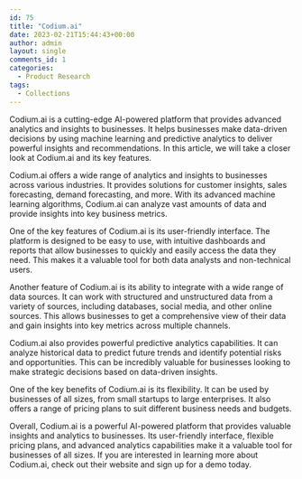 ```yaml
---
id: 75
title: "Codium.ai"
date: 2023-02-21T15:44:43+00:00
author: admin
layout: single
comments_id: 1
categories:
  - Product Research
tags:
  - Collections
---
```


Codium.ai is a cutting-edge AI-powered platform that provides advanced analytics and insights to businesses. It helps businesses make data-driven decisions by using machine learning and predictive analytics to deliver powerful insights and recommendations. In this article, we will take a closer look at Codium.ai and its key features.

Codium.ai offers a wide range of analytics and insights to businesses across various industries. It provides solutions for customer insights, sales forecasting, demand forecasting, and more. With its advanced machine learning algorithms, Codium.ai can analyze vast amounts of data and provide insights into key business metrics.

One of the key features of Codium.ai is its user-friendly interface. The platform is designed to be easy to use, with intuitive dashboards and reports that allow businesses to quickly and easily access the data they need. This makes it a valuable tool for both data analysts and non-technical users.

Another feature of Codium.ai is its ability to integrate with a wide range of data sources. It can work with structured and unstructured data from a variety of sources, including databases, social media, and other online sources. This allows businesses to get a comprehensive view of their data and gain insights into key metrics across multiple channels.

Codium.ai also provides powerful predictive analytics capabilities. It can analyze historical data to predict future trends and identify potential risks and opportunities. This can be incredibly valuable for businesses looking to make strategic decisions based on data-driven insights.

One of the key benefits of Codium.ai is its flexibility. It can be used by businesses of all sizes, from small startups to large enterprises. It also offers a range of pricing plans to suit different business needs and budgets.

Overall, Codium.ai is a powerful AI-powered platform that provides valuable insights and analytics to businesses. Its user-friendly interface, flexible pricing plans, and advanced analytics capabilities make it a valuable tool for businesses of all sizes. If you are interested in learning more about Codium.ai, check out their website and sign up for a demo today.
